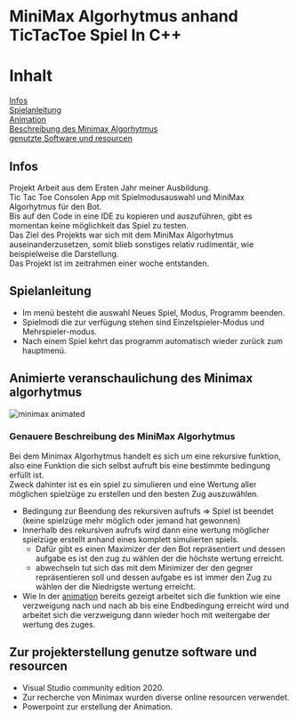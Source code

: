 MiniMax Algorhytmus anhand TicTacToe Spiel In C++
=================
# Inhalt
[Infos](#infos)  
[Spielanleitung](#spielanleitung)  
[Animation](#animierte-veranschaulichung-des-minimax-algorhytmus)  
[Beschreibung des Minimax Algorhytmus](#genauere-beschreibung-des-minimax-algorhytmus)  
[genutzte Software und resourcen](#zur-projekterstellung-genutze-software-und-resourcen)

## Infos
Projekt Arbeit aus dem Ersten Jahr meiner Ausbildung.  
Tic Tac Toe Consolen App mit Spielmodusauswahl und MiniMax Algorhytmus für den Bot.  
Bis auf den Code in eine IDE zu kopieren und auszuführen, gibt es momentan keine möglichkeit das Spiel zu testen.  
Das Ziel des Projekts war sich mit dem MiniMax Algorhytmus auseinanderzusetzen, somit blieb sonstiges relativ rudimentär, wie beispielweise die Darstellung.  
Das Projekt ist im zeitrahmen einer woche entstanden.

## Spielanleitung

* Im menü besteht die auswahl Neues Spiel, Modus, Programm beenden.
* Spielmodi die zur verfügung stehen sind Einzelspieler-Modus und Mehrspieler-modus.
* Nach einem Spiel kehrt das programm automatisch wieder zurück zum hauptmenü.

## Animierte veranschaulichung des Minimax algorhytmus
![minimax animated](https://user-images.githubusercontent.com/105810795/191184028-6cf81603-61af-4a84-bfd7-f9d000e37150.gif)

### Genauere Beschreibung des MiniMax Algorhytmus
Bei dem Minimax Algorhytmus handelt es sich um eine rekursive funktion, also eine Funktion die sich selbst aufruft bis eine bestimmte bedingung erfüllt ist.  
Zweck dahinter ist es ein spiel zu simulieren und eine Wertung aller möglichen spielzüge zu erstellen und den besten Zug auszuwählen.
* Bedingung zur Beendung des rekursiven aufrufs => Spiel ist beendet (keine spielzüge mehr möglich oder jemand hat gewonnen)
* Innerhalb des rekursiven aufrufs wird dann eine wertung möglicher spielzüge erstellt anhand eines komplett simulierten spiels.
  * Dafür gibt es einen Maximizer der den Bot repräsentiert und dessen aufgabe es ist den zug zu wählen der die höchste wertung erreicht.
  * abwechseln tut sich das mit dem Minimizer der den gegner repräsentieren soll und dessen aufgabe es ist immer den Zug zu wählen der die Niedrigste wertung erreicht.
* Wie In der [animation](#animierte-veranschaulichung-des-minimax-algorhytmus) bereits gezeigt arbeitet sich die funktion wie eine verzweigung nach und nach ab bis eine Endbedingung erreicht wird und arbeitet sich die verzweigung dann wieder hoch mit weitergabe der wertung des zuges.

## Zur projekterstellung genutze software und resourcen

* Visual Studio community edition 2020.
* Zur recherche von Minimax wurden diverse online resourcen verwendet.
* Powerpoint zur erstellung der Animation.
